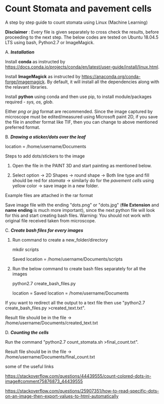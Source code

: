 # Count Stomata and pavement cells

A step by step guide to count stomata using Linux (Machine Learning)

**Disclaimer** : Every file is given separately to cross check the results, before proceeding to the next step. The below codes are tested on Ubuntu 18.04.5 LTS using bash, Python2.7 or ImageMagick.

A. **_Installation_**

Install **conda** as instructed by https://docs.conda.io/projects/conda/en/latest/user-guide/install/linux.html. 

Install **ImageMagick** as instructed by https://anaconda.org/conda-forge/imagemagick. By default, it will install all the dependencies along with the relavant libraries.

Install **python** using conda and then use pip, to install module/packages required - _sys, os, glob_.

Either *png or jpg* format are recommended. Since the image captured by microscope must be edited/measured using Microsoft paint 2D, if you save the file in another format like TIF, then you can change to above mentioned preferred format.

B. **_Drawing a sticker/dots over the leaf_**

location = /home/username/Documents

Steps to add dots/stickers to the image

1. Open the file in the PAINT 3D and start painting as mentioned below.

2. Select option -> 2D Shapes -> round shape -> Both line type and fill should be red for _stomata_ -> similarly do for the _pavement cells_ using yellow color -> save image in a new folder. 

Example files are attached in the rar format

Save image file with the ending "dots.png" or "dots.jpg" (**file Extension** and **name ending** is much more important), since the next python file will look for this and start creating bash files. Warning: You should not work with original file received taken from microscope.

C. **_Create bash files for every images_**

1. Run command to create a new_folder/directory
    
    mkdir scripts
    
    Saved location = /home/username/Documents/scripts
    
2. Run the below command to create bash files separately for all the images
   
   python2.7 create_bash_files.py
    
   location = Saved location = /home/username/Documents

If you want to redirect all the output to a text file then use "python2.7 create_bash_files.py >created_text.txt".

Result file should be in the file -> /home/username/Documents/created_text.txt

D. **_Counting the cells_**

Run the command "python2.7 count_stomata.sh >final_count.txt".

Result file should be in the file -> /home/username/Documents/final_count.txt

some of the useful links

https://stackoverflow.com/questions/44439555/count-colored-dots-in-image#comment75876873_44439555

https://stackoverflow.com/questions/25907351/how-to-read-specific-dots-on-an-image-then-export-values-to-html-automatically
